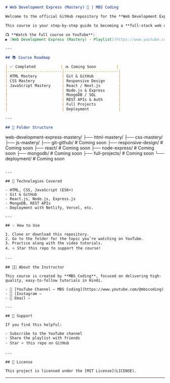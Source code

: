 ```markdown
# Web Development Express (Mastery) 🚀 | MBS Coding

Welcome to the official GitHub repository for the **Web Development Express (Mastery)** course by **MBS Coding**.

This course is your step-by-step guide to becoming a **full-stack web developer**, starting from scratch and going all the way to professional-level skills.

📺 **Watch the full course on YouTube**:  
▶️ [Web Development Express (Mastery) - Playlist](https://www.youtube.com/playlist?list=PLqj8-TO8ccMbBnY55cGU3tk3hkcdtGCxU)

---

## 📚 Course Roadmap

| ✅ Completed           | 🔜 Coming Soon         |
|------------------------|------------------------|
| HTML Mastery           | Git & GitHub           |
| CSS Mastery            | Responsive Design      |
| JavaScript Mastery     | React / Next.js        |
|                        | Node.js & Express      |
|                        | MongoDB / SQL          |
|                        | REST APIs & Auth       |
|                        | Full Projects          |
|                        | Deployment             |

---

## 📁 Folder Structure

```

web-development-express-mastery/
├── html-mastery/
├── css-mastery/
├── js-mastery/
├── git-github/            # Coming soon
├── responsive-design/     # Coming soon
├── react/                 # Coming soon
├── node-express/          # Coming soon
├── mongodb/               # Coming soon
├── full-projects/         # Coming soon
└── deployment/            # Coming soon

```

---

## 🔧 Technologies Covered

- HTML, CSS, JavaScript (ES6+)
- Git & GitHub
- React.js, Node.js, Express.js
- MongoDB, REST APIs
- Deployment with Netlify, Vercel, etc.

---

## 💡 How to Use

1. Clone or download this repository.
2. Go to the folder for the topic you’re watching on YouTube.
3. Practice along with the video tutorials.
4. ⭐ Star this repo to support the course!

---

## 🧑‍🏫 About the Instructor

This course is created by **MBS Coding**, focused on delivering high-quality, easy-to-follow tutorials in Hindi.

- 📌 [YouTube Channel – MBS Coding](https://www.youtube.com/@mbscoding)  
- 📸 [Instagram – 
- 📧 Email – 

---

## 🙌 Support

If you find this helpful:

- Subscribe to the YouTube channel  
- Share the playlist with friends  
- Star ⭐ this repo on GitHub  

---

## 📄 License

This project is licensed under the [MIT License](LICENSE).
```

---


